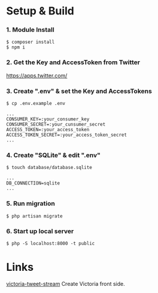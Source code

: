 # Setup & Build

### 1. Module Install

```
$ composer install
$ npm i
```

### 2. Get the Key and AccessToken from Twitter

https://apps.twitter.com/

### 3. Create ".env" & set the Key and AccessTokens

```
$ cp .env.example .env
```

```
...
CONSUMER_KEY=:your_consumer_key
CONSUMER_SECRET=:your_cunsumer_secret
ACCESS_TOKEN=:your_access_token
ACCESS_TOKEN_SECRET=:your_access_token_secret
...
```

### 4. Create "SQLite" & edit ".env"

```
$ touch database/database.sqlite
```

```
...
DB_CONNECTION=sqlite
...
```

### 5. Run migration

```
$ php artisan migrate
```

### 6. Start up local server

```
$ php -S localhost:8000 -t public
```

# Links
[victoria-tweet-stream](https://github.com/tyokinuhata/victoria-tweet-stream)
Create Victoria front side.